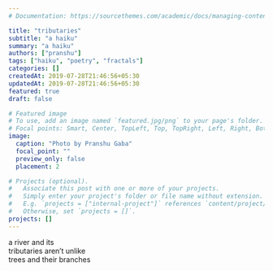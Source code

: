 ```yaml
---
# Documentation: https://sourcethemes.com/academic/docs/managing-content/

title: "tributaries"
subtitle: "a haiku"
summary: "a haiku"
authors: ["pranshu"]
tags: ["haiku", "poetry", "fractals"]
categories: []
createdAt: 2019-07-28T21:46:56+05:30
updatedAt: 2019-07-28T21:46:56+05:30
featured: true
draft: false

# Featured image
# To use, add an image named `featured.jpg/png` to your page's folder.
# Focal points: Smart, Center, TopLeft, Top, TopRight, Left, Right, BottomLeft, Bottom, BottomRight.
image:
  caption: "Photo by Pranshu Gaba"
  focal_point: ""
  preview_only: false
  placement: 2

# Projects (optional).
#   Associate this post with one or more of your projects.
#   Simply enter your project's folder or file name without extension.
#   E.g. `projects = ["internal-project"]` references `content/project/deep-learning/index.md`.
#   Otherwise, set `projects = []`.
projects: []
---
```


a river and its  
tributaries aren’t unlike  
trees and their branches  
